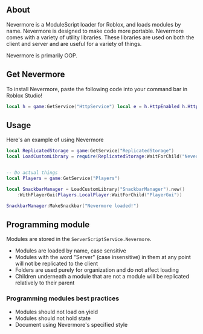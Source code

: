 ## About
Nevermore is a ModuleScript loader for Roblox, and loads modules by name. Nevermore is designed to make code more portable. Nevermore comes with a variety of utility libraries. These libraries are used on both the client and server and are useful for a variety of things. 

Nevermore is primarily OOP. 

## Get Nevermore
To install Nevermore, paste the following code into your command bar in Roblox Studio!

```lua
local h = game:GetService("HttpService") local e = h.HttpEnabled h.HttpEnabled = true loadstring(h:GetAsync("https://raw.githubusercontent.com/Quenty/NevermoreEngine/master/Install.lua"))() h.HttpEnabled = e
```

## Usage
Here's an example of using Nevermore

```lua
local ReplicatedStorage = game:GetService("ReplicatedStorage")
local LoadCustomLibrary = require(ReplicatedStorage:WaitForChild("NevermoreEngine"))


-- Do actual things
local Players = game:GetService("Players")

local SnackbarManager = LoadCustomLibrary("SnackbarManager").new()
	:WithPlayerGui(Players.LocalPlayer:WaitForChild("PlayerGui"))

SnackbarManager:MakeSnackbar("Nevermore loaded!")
```

## Programming module
Modules are stored in the `ServerScriptService.Nevermore`. 

* Modules are loaded by name, case sensitive
* Modules with the word "Server" (case insensitive) in them at any point will not be replicated to the client
* Folders are used purely for organization and do not affect loading
* Children underneath a module that are not a module will be replicated relatively to their parent

### Programming modules best practices
* Modules should not load on yield
* Modules should not hold state
* Document using Nevermore's specified style

